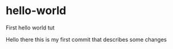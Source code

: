 # hello-world
First hello world tut

Hello there this is my first commit that describes some changes
